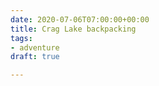 ```yaml
---
date: 2020-07-06T07:00:00+00:00
title: Crag Lake backpacking
tags:
- adventure
draft: true

---
```

